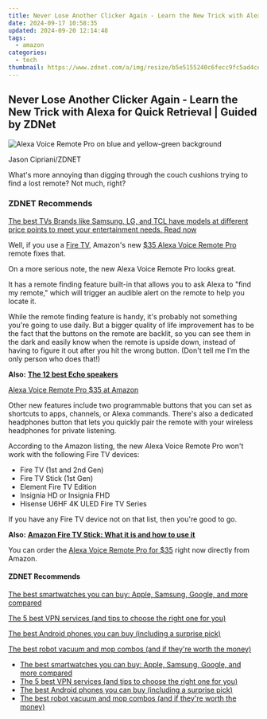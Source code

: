 ```yaml
---
title: Never Lose Another Clicker Again - Learn the New Trick with Alexa for Quick Retrieval | Guided by ZDNet
date: 2024-09-17 10:58:35
updated: 2024-09-20 12:14:48
tags:
  - amazon
categories:
  - tech
thumbnail: https://www.zdnet.com/a/img/resize/b5e5155240c6fecc9fc5ad4ced3bd397fb8bb0be/2022/11/16/a967fb52-8237-4ba3-95d6-84ed38578758/alexa-remote-pro.jpg?width=278&height=156&fit=crop&auto=webp
---
```


## Never Lose Another Clicker Again - Learn the New Trick with Alexa for Quick Retrieval | Guided by ZDNet

![Alexa Voice Remote Pro on blue and yellow-green background](https://www.zdnet.com/a/img/resize/5af4ce616e38f3e17be60e1b4c97b7105023f9f6/2022/11/16/a967fb52-8237-4ba3-95d6-84ed38578758/alexa-remote-pro.jpg?auto=webp&width=1280)

Jason Cipriani/ZDNET

What's more annoying than digging through the couch cushions trying to find a lost remote? Not much, right? 

### **ZDNET** Recommends

[The best TVs Brands like Samsung, LG, and TCL have models at different price points to meet your entertainment needs.  Read now](https://www.zdnet.com/article/best-tv/)

Well, if you use a [Fire TV](https://buy.geni.us/Proxy.ashx?TSID=368250&GR%5FURL=https%3A%2F%2Fwww.amazon.com%2Fb%3Fie%3DUTF8%26node%3D8521791011%26hvadid%3D544692723503%26hvpos%3D%26hvnetw%3Dg%26hvrand%3D7808609459447234248%26hvpone%3D%26hvptwo%3D%26hvqmt%3De%26hvdev%3Dc%26hvdvcmdl%3D%26hvlocint%3D%26hvlocphy%3D9005779%26hvtargid%3Dkwd-88967765815%26ref%3Dpd%5Fsl%5F9ap9qk1y0l%5Fe%26tag%3Dzd-buy-button-20%26ascsubtag%3D%5F%5FCOM%5FCLICK%5FID%5F%5F%7C623ebae9-042e-4a80-ada1-c36b6adc895e%7Cdtp&dtb=1), Amazon's new [$35 Alexa Voice Remote Pro](https://buy.geni.us/Proxy.ashx?TSID=368250&GR%5FURL=https%3A%2F%2Fwww.amazon.com%2Fdp%2FB09RX4HKTD%3Ftag%3Dzd-buy-button-20%26ascsubtag%3D%5F%5FCOM%5FCLICK%5FID%5F%5F%7C623ebae9-042e-4a80-ada1-c36b6adc895e%7Cdtp&dtb=1) remote fixes that. 

On a more serious note, the new Alexa Voice Remote Pro looks great. 

It has a remote finding feature built-in that allows you to ask Alexa to "find my remote," which will trigger an audible alert on the remote to help you locate it.

While the remote finding feature is handy, it's probably not something you're going to use daily. But a bigger quality of life improvement has to be the fact that the buttons on the remote are backlit, so you can see them in the dark and easily know when the remote is upside down, instead of having to figure it out after you hit the wrong button. (Don't tell me I'm the only person who does that!) 

**Also:** [**The 12 best Echo speakers**](https://www.zdnet.com/home-and-office/home-entertainment/best-amazon-echo/)

[Alexa Voice Remote Pro $35 at Amazon](https://buy.geni.us/Proxy.ashx?TSID=368250&GR%5FURL=https%3A%2F%2Fwww.amazon.com%2Fdp%2FB09RX4HKTD%3Fth%3D1%26tag%3Dzd-buy-button-20%26ascsubtag%3D%5F%5FCOM%5FCLICK%5FID%5F%5F%7C623ebae9-042e-4a80-ada1-c36b6adc895e%7Cdtp&dtb=1)

Other new features include two programmable buttons that you can set as shortcuts to apps, channels, or Alexa commands. There's also a dedicated headphones button that lets you quickly pair the remote with your wireless headphones for private listening. 

According to the Amazon listing, the new Alexa Voice Remote Pro won't work with the following Fire TV devices: 

* Fire TV (1st and 2nd Gen)
* Fire TV Stick (1st Gen)
* Element Fire TV Edition
* Insignia HD or Insignia FHD
* Hisense U6HF 4K ULED Fire TV Series

If you have any Fire TV device not on that list, then you're good to go. 

**Also:** [**Amazon Fire TV Stick: What it is and how to use it**](https://www.zdnet.com/home-and-office/home-entertainment/how-to-use-amazon-fire-stick/)

You can order the [Alexa Voice Remote Pro for $35](https://buy.geni.us/Proxy.ashx?TSID=368250&GR%5FURL=https%3A%2F%2Fwww.amazon.com%2Fdp%2FB09RX4HKTD%3Ftag%3Dzd-buy-button-20%26ascsubtag%3D%5F%5FCOM%5FCLICK%5FID%5F%5F%7C623ebae9-042e-4a80-ada1-c36b6adc895e%7Cdtp&dtb=1) right now directly from Amazon.

#### **ZDNET** Recommends

[The best smartwatches you can buy: Apple, Samsung, Google, and more compared](https://www.zdnet.com/article/best-smartwatch/ "The best smartwatches you can buy: Apple, Samsung, Google, and more compared")

[The 5 best VPN services (and tips to choose the right one for you)](https://www.zdnet.com/article/best-vpn/ "The 5 best VPN services (and tips to choose the right one for you)")

[The best Android phones you can buy (including a surprise pick)](https://www.zdnet.com/article/best-android-phone/ "The best Android phones you can buy (including a surprise pick)")

[The best robot vacuum and mop combos (and if they're worth the money)](https://www.zdnet.com/article/best-robot-vacuum-mop/ "The best robot vacuum and mop combos (and if they're worth the money)")

* [The best smartwatches you can buy: Apple, Samsung, Google, and more compared](https://www.zdnet.com/article/best-smartwatch/ "The best smartwatches you can buy: Apple, Samsung, Google, and more compared")
* [The 5 best VPN services (and tips to choose the right one for you)](https://www.zdnet.com/article/best-vpn/ "The 5 best VPN services (and tips to choose the right one for you)")
* [The best Android phones you can buy (including a surprise pick)](https://www.zdnet.com/article/best-android-phone/ "The best Android phones you can buy (including a surprise pick)")
* [The best robot vacuum and mop combos (and if they're worth the money)](https://www.zdnet.com/article/best-robot-vacuum-mop/ "The best robot vacuum and mop combos (and if they're worth the money)")

<ins class="adsbygoogle"
     style="display:block"
     data-ad-format="autorelaxed"
     data-ad-client="ca-pub-7571918770474297"
     data-ad-slot="1223367746"></ins>



<ins class="adsbygoogle"
     style="display:block"
     data-ad-client="ca-pub-7571918770474297"
     data-ad-slot="8358498916"
     data-ad-format="auto"
     data-full-width-responsive="true"></ins>
